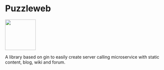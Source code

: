 # Puzzleweb

<img src="https://github.com/dvaumoron/puzzleweb/raw/main/static/logo/puzzlelogo.jpg" width="100">

A library based on gin to easily create server calling microservice with static content, blog, wiki and forum.
